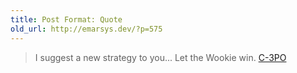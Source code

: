 ```yaml
---
title: Post Format: Quote
old_url: http://emarsys.dev/?p=575
---
```

> I suggest a new strategy to you... Let the Wookie win. [C-3PO](http://www.youtube.com/watch?feature=player_detailpage&v=mO6M4ngKRp0#t=30s "Let The Wookie Win")